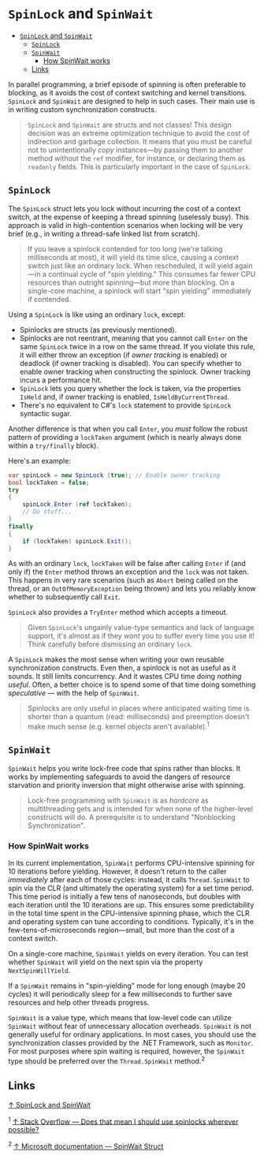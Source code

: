# `SpinLock` and `SpinWait`

- [`SpinLock` and `SpinWait`](#spinlock-and-spinwait)
  - [`SpinLock`](#spinlock)
  - [`SpinWait`](#spinwait)
    - [How SpinWait works](#how-spinwait-works)
  - [Links](#links)

In parallel programming, a brief episode of spinning is often preferable to blocking, as it avoids the cost of context switching and kernel transitions. `SpinLock` and `SpinWait` are designed to help in such cases. Their main use is in writing custom synchronization constructs.

> `SpinLock` and `SpinWait` are structs and not classes! This design decision was an extreme optimization technique to avoid the cost of indirection and garbage collection. It means that you must be careful not to unintentionally _copy_ instances—by passing them to another method without the `ref` modifier, for instance, or declaring them as `readonly` fields. This is particularly important in the case of `SpinLock`.

## `SpinLock`

The `SpinLock` struct lets you lock without incurring the cost of a context switch, at the expense of keeping a thread spinning (uselessly busy). This approach is valid in high-contention scenarios when locking will be very brief (e.g., in writing a thread-safe linked list from scratch).

> If you leave a spinlock contended for too long (we're talking milliseconds at most), it will yield its time slice, causing a context switch just like an ordinary lock. When rescheduled, it will yield again—in a continual cycle of "spin yielding." This consumes far fewer CPU resources than outright spinning—but more than blocking. On a single-core machine, a spinlock will start "spin yielding" immediately if contended.

Using a `SpinLock` is like using an ordinary `lock`, except:

- Spinlocks are structs (as previously mentioned).
- Spinlocks are not reentrant, meaning that you cannot call `Enter` on the same `SpinLock` twice in a row on the same thread. If you violate this rule, it will either throw an exception (if _owner tracking_ is enabled) or deadlock (if owner tracking is disabled). You can specify whether to enable owner tracking when constructing the spinlock. Owner tracking incurs a performance hit.
- `SpinLock` lets you query whether the lock is taken, via the properties `IsHeld` and, if owner tracking is enabled, `IsHeldByCurrentThread`.
- There's no equivalent to C#'s `lock` statement to provide `SpinLock` syntactic sugar.

Another difference is that when you call `Enter`, you _must_ follow the robust pattern of providing a `lockTaken` argument (which is nearly always done within a `try/finally` block).

Here's an example:

```csharp
var spinLock = new SpinLock (true); // Enable owner tracking
bool lockTaken = false;
try
{
    spinLock.Enter (ref lockTaken);
    // Do stuff...
}
finally
{
    if (lockTaken) spinLock.Exit();
}
```

As with an ordinary `lock`, `lockTaken` will be false after calling `Enter` if (and only if) the `Enter` method throws an exception and the `lock` was not taken. This happens in very rare scenarios (such as `Abort` being called on the thread, or an `OutOfMemoryException` being thrown) and lets you reliably know whether to subsequently call `Exit`.

`SpinLock` also provides a `TryEnter` method which accepts a timeout.

> Given `SpinLock`'s ungainly value-type semantics and lack of language support, it's almost as if they _want_ you to suffer every time you use it! Think carefully before dismissing an ordinary `lock`.

A `SpinLock` makes the most sense when writing your own reusable synchronization constructs. Even then, a spinlock is not as useful as it sounds. It still limits concurrency. And it wastes CPU time doing _nothing useful_. Often, a better choice is to spend some of that time doing something _speculative_ — with the help of `SpinWait`.

> Spinlocks are only useful in places where anticipated waiting time is shorter than a quantum (read: milliseconds) and preemption doesn't make much sense (e.g. kernel objects aren't available).<sup>1</sup>

## `SpinWait`

`SpinWait` helps you write lock-free code that spins rather than blocks. It works by implementing safeguards to avoid the dangers of resource starvation and priority inversion that might otherwise arise with spinning.

> Lock-free programming with `SpinWait` is as _hardcore_ as multithreading gets and is intended for when none of the higher-level constructs will do. A prerequisite is to understand "Nonblocking Synchronization".

### How SpinWait works

In its current implementation, `SpinWait` performs CPU-intensive spinning for 10 iterations before yielding. However, it doesn't return to the caller _immediately_ after each of those cycles: instead, it calls `Thread.SpinWait` to spin via the CLR (and ultimately the operating system) for a set time period. This time period is initially a few tens of nanoseconds, but doubles with each iteration until the 10 iterations are up. This ensures some predictability in the total time spent in the CPU-intensive spinning phase, which the CLR and operating system can tune according to conditions. Typically, it's in the few-tens-of-microseconds region—small, but more than the cost of a context switch.

On a single-core machine, `SpinWait` yields on every iteration. You can test whether `SpinWait` will yield on the next spin via the property `NextSpinWillYield`.

If a `SpinWait` remains in "spin-yielding" mode for long enough (maybe 20 cycles) it will periodically sleep for a few milliseconds to further save resources and help other threads progress.

`SpinWait` is a value type, which means that low-level code can utilize `SpinWait` without fear of unnecessary allocation overheads. `SpinWait` is not generally useful for ordinary applications. In most cases, you should use the synchronization classes provided by the .NET Framework, such as `Monitor`. For most purposes where spin waiting is required, however, the `SpinWait` type should be preferred over the `Thread.SpinWait` method.<sup>2</sup>

## Links

[↑ SpinLock and SpinWait](http://www.albahari.com/threading/part5.aspx#_SpinLock_and_SpinWait)

<sup>1</sup> [↑ Stack Overflow — Does that mean I should use spinlocks wherever possible?](https://stackoverflow.com/a/1957464/1833895)

<sup>2</sup> [↑ Microsoft documentation — SpinWait Struct](https://docs.microsoft.com/en-us/dotnet/api/system.threading.spinwait?view=net-5.0#remarks)
